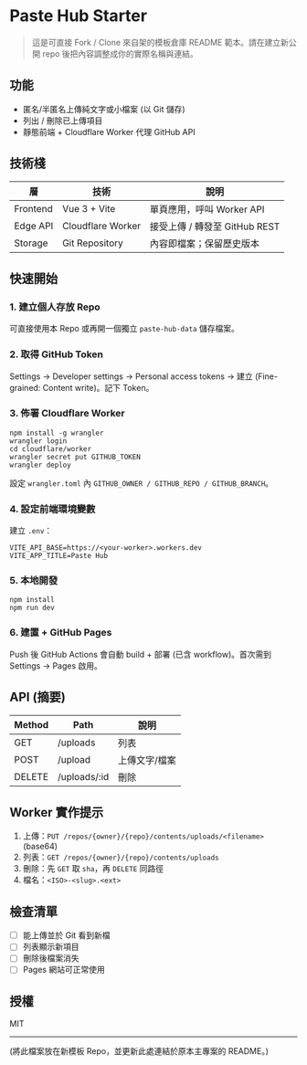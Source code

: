 # Paste Hub Starter

> 這是可直接 Fork / Clone 來自架的模板倉庫 README 範本。請在建立新公開 repo 後把內容調整成你的實際名稱與連結。

## 功能
- 匿名/半匿名上傳純文字或小檔案 (以 Git 儲存)
- 列出 / 刪除已上傳項目
- 靜態前端 + Cloudflare Worker 代理 GitHub API

## 技術棧
| 層 | 技術 | 說明 |
|----|------|------|
| Frontend | Vue 3 + Vite | 單頁應用，呼叫 Worker API |
| Edge API | Cloudflare Worker | 接受上傳 / 轉發至 GitHub REST |
| Storage | Git Repository | 內容即檔案；保留歷史版本 |

## 快速開始
### 1. 建立個人存放 Repo
可直接使用本 Repo 或再開一個獨立 `paste-hub-data` 儲存檔案。

### 2. 取得 GitHub Token
Settings → Developer settings → Personal access tokens → 建立 (Fine-grained: Content write)。記下 Token。

### 3. 佈署 Cloudflare Worker
```
npm install -g wrangler
wrangler login
cd cloudflare/worker
wrangler secret put GITHUB_TOKEN
wrangler deploy
```
設定 `wrangler.toml` 內 `GITHUB_OWNER / GITHUB_REPO / GITHUB_BRANCH`。

### 4. 設定前端環境變數
建立 `.env`：
```
VITE_API_BASE=https://<your-worker>.workers.dev
VITE_APP_TITLE=Paste Hub
```

### 5. 本地開發
```
npm install
npm run dev
```

### 6. 建置 + GitHub Pages
Push 後 GitHub Actions 會自動 build + 部署 (已含 workflow)。首次需到 Settings → Pages 啟用。

## API (摘要)
| Method | Path | 說明 |
|--------|------|------|
| GET | /uploads | 列表 |
| POST | /upload | 上傳文字/檔案 |
| DELETE | /uploads/:id | 刪除 |

## Worker 實作提示
1. 上傳：`PUT /repos/{owner}/{repo}/contents/uploads/<filename>` (base64)  
2. 列表：`GET /repos/{owner}/{repo}/contents/uploads`  
3. 刪除：先 `GET` 取 `sha`，再 `DELETE` 同路徑  
4. 檔名：`<ISO>-<slug>.<ext>`

## 檢查清單
- [ ] 能上傳並於 Git 看到新檔
- [ ] 列表顯示新項目
- [ ] 刪除後檔案消失
- [ ] Pages 網站可正常使用

## 授權
MIT

---
(將此檔案放在新模板 Repo，並更新此處連結於原本主專案的 README。)
